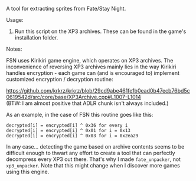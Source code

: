 A tool for extracting sprites from Fate/Stay Night.

Usage:

1. Run this script on the XP3 archives. These can be found in the game's
installation folder.

Notes:

FSN uses Kirikiri game engine, which operates on XP3 archives. The
inconvenience of reversing XP3 archives mainly lies in the way Kirikiri handles
encryption - each game can (and is encouraged to) implement customized
encryption / decryption routine:

https://github.com/krkrz/krkrz/blob/29cd9abe461fe1b0ead0b47ecb76bd5c0619542d/src/core/base/XP3Archive.cpp#L1007-L1014  
(BTW: I am almost positive that ADLR chunk isn't always included.)

As an example, in the case of FSN this routine goes like this:

    decrypted[i] = encrypted[i] ^ 0x36 for every i
    decrypted[i] = encrypted[i] ^ 0x01 for i = 0x13
    decrypted[i] = encrypted[i] ^ 0x03 for i = 0x2ea29

In any case... detecting the game based on archive contents seems to be
difficult enough to thwart any effort to create a tool that can perfectly
decompress every XP3 out there. That's why I made `fate_unpacker`, not
`xp3_unpacker`. Note that this might change when I discover more games using
this engine.
